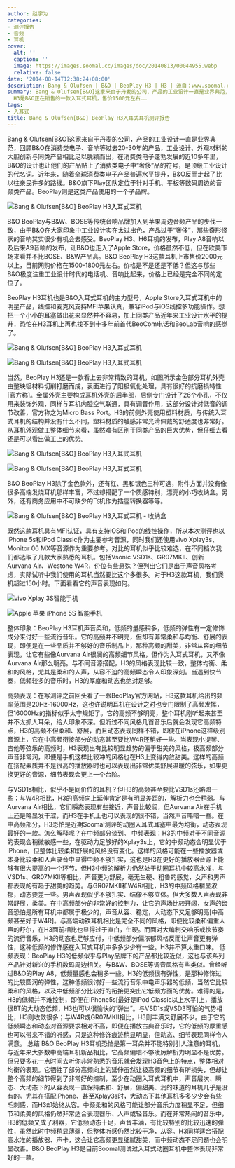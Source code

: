 ```yaml
---
author: 赵宇为
categories:
- 测评报告
- 音频
- 耳机
cover:
  alt: ''
  caption: ''
  image: https://images.soomal.cc/images/doc/20140813/00044955.webp
  relative: false
date: '2014-08-14T12:38:24+08:00'
description: Bang & Olufsen | B&O | BeoPlay H3 | H3 | 源自：www.soomal.com | 版权：原创 |  平均/总评分：09.48/1100
summary: Bang & Olufsen[B&O]这家来自于丹麦的公司，产品的工业设计一直是业界典范，回顾B&O在消费类电子、音响过去20-30年的产品，外形工业设计、外观材料的大胆创新与同类产品相比足以脱颖而出，B&O就是顶级工业设计的代名词。BeoPlay
  H3是B&O正在销售的一款入耳式耳机，售价1500元左右……
tags:
- 入耳式
title: Bang & Olufsen[B&O] BeoPlay H3入耳式耳机测评报告
---
```


Bang & Olufsen[B&O]这家来自于丹麦的公司，产品的工业设计一直是业界典范，回顾B&O在消费类电子、音响等过去20-30年的产品，工业设计、外观材料的大胆创新与同类产品相比足以脱颖而出，在消费类电子蓬勃发展的近10多年里，B&O的设计也让他们的产品贴上了消费类电子中“奢侈”品的符号，是顶级工业设计的代名词。近年来，随着全球消费类电子产品普遍水平提升，B&O反而走起了比以往亲民许多的路线。B&O旗下Play团队定位于针对手机、平板等数码周边的音频类产品。BeoPlay则是这类产品使用的一个子品牌。



![Bang & Olufsen[B&O] BeoPlay H3入耳式耳机](https://images.soomal.cc/images/doc/20140729/00044499.webp)



B&O BeoPlay与B&W、BOSE等传统音响品牌加入到苹果周边音频产品的步伐一致，由于B&O在大家印象中工业设计实在太过出色，产品过于“奢侈”，那些奇形怪状的音响其实很少有机会去感受。BeoPlay H3、H6耳机的发布，Play A8音响以及后来A9音响的发布，让B&O也走入了Apple Store，价格虽然不低，但在欧美市场来看并不比BOSE、B&W产品高。B&O BeoPlay H3这款耳机上市售价2000元以上，目前网购价格在1500-1800元左右。价格是不是还是不低？但这与那些B&O极度注重工业设计时代的电话机、音响比起来，价格上已经是完全不同的定位了。



BeoPlay H3耳机也是B&O入耳式耳机的主力型号，Apple Store入耳式耳机中的明星产品，线控和麦克风支持MFI苹果认真，兼容iPod与iOS线控多功能操作。想把一个小小的耳塞做出花来显然并不容易，加上同类产品近年来工业设计水平的提升，恐怕在H3耳机上再也找不到十多年前首代BeoCom电话和BeoLab音响的感觉了。



![Bang & Olufsen[B&O] BeoPlay H3入耳式耳机](https://images.soomal.cc/images/doc/20140729/00044489.webp)



![Bang & Olufsen[B&O] BeoPlay H3入耳式耳机](https://images.soomal.cc/images/doc/20140729/00044491.webp)



当然，BeoPlay H3还是一款看上去非常精致的耳机，如图所示金色部分耳机外壳由整块铝材料切削打磨而成，表面进行了阳极氧化处理，具有很好的抗磨损特性[官方称]。金属外壳主要构成耳机外壳的后半部，后侧专门设计了26个小孔，不仅用来装饰外观，同样与耳机内腔空气联通，具有调音作用，这部分设计对低音的调节改善，官方称之为Micro Bass Port。H3的前侧外壳使用塑料材质，与传统入耳式耳机的结构并没有什么不同，塑料材质的触感非常光滑佩戴的舒适度也非常好。从耳机外观做工整体细节来看，虽然难有区别于同类产品的巨大优势，但仔细去看还是可以看出做工上的优势。



![Bang & Olufsen[B&O] BeoPlay H3入耳式耳机](https://images.soomal.cc/images/doc/20140729/00044494_01.webp)



![Bang & Olufsen[B&O] BeoPlay H3入耳式耳机](https://images.soomal.cc/images/doc/20140729/00044495_01.webp)



B&O BeoPlay H3除了金色款外，还有红、黑和银色三种可选，附件方面并没有像很多高端发烧耳机那样丰富，不过却搭配了一个质感特别，漂亮的小巧收纳盒。另外，还有商务应用中不可缺少的飞机作为插座转换器等等。



![Bang & Olufsen[B&O] BeoPlay H3入耳式耳机 - 收纳盒](https://images.soomal.cc/images/doc/20140729/00044500.webp)



既然这款耳机具有MFI认证，具有支持iOS和iPod的线控操作，所以本次测评也以iPhone 5s和iPod Classic作为主要参考音源，同时我们还使用vivo Xplay3s、Monitor 06 MX等音源作为重要参考。对比的耳机似乎比较难选，在不同档次我们都选取了几款大家熟悉的耳机。包括Vsonic VSD1s、GR07MKII、创新Aurvana Air、Westone W4R，价位有些悬殊？但列出它们是出于声音风格考虑，实际试听中我们使用的耳机当然要比这个多很多。对于H3这款耳机，我们煲机超过150小时。下面看看它的声音表现如何。



![vivo Xplay 3S智能手机](https://images.soomal.cc/images/doc/20140121/00039805_01.webp)



![Apple 苹果 iPhone 5S 智能手机](https://images.soomal.cc/images/doc/20131011/00036174_01.webp)



整体印象：BeoPlay H3耳机声音柔和，低频的量感稍多，低频的弹性有一定修饰成分来讨好一些流行音乐。它的高频并不明亮，但却有非常柔和与均衡、舒展的表现，即便是在一些品质并不够好的音乐制品上，那种高频的甜美，非常从容的细节表现，让它有些像Aurvana Air很润的高频细节风格，但作为入耳式耳机，又不像Aurvana Air那么明亮。与不同音源搭配，H3的风格表现比较一致，整体均衡、柔和的风格，尤其是柔和的人声，从容不迫的高频瞬态令人印象深刻。当遇到快节奏，低频较多的音乐时，H3的厚度和动态也绝对足够。



高频表现：在写测评之前回头看了一眼BeoPlay官方网站，H3这款耳机给出的频率范围是20Hz-16000Hz，这也许说明耳机在设计之时也专门限制了高频发挥，但16000Hz的指标似乎太守规矩了。它的高频不够明亮，整个耳机刚听起来甚至并不太抓人耳朵，给人印象不深。但听过不同风格几首音乐后就会发现它高频特点，H3的高频不但柔和、舒展，而且动态表现同样不错，即便在iPhone这样级别音源上，它在中高频衔接部分的动态甚至要比W4R还稍好一些。当表现小提琴、吉他等弦乐的高频时，H3表现出有比较明显趋势的偏于甜美的风格，极高频部分声音非常润，即便是手机这样比较冲的风格也在H3上变得内敛甜美。这样的高频在搭配素质并不是很高的播放器时也可以表现出非常优美舒展温暖的弦乐，如果更换更好的音源，细节表现会更上一个台阶。

与VSD1s相比，似乎不是同价位的耳机？但H3的高频甚至要比VSD1s还略暗一些；与W4R相比，H3的高频向上延伸肯定是有明显差距的，解析力也会稍弱。与Aurvana Air相比，它们瞬态表现有些接近，声音比较润，但Aurvana Air在手机上还是略显发干涩，而H3在手机上也可以表现的很不错，当然声音略暗一些。在中高频部分，H3恐怕是近期Soomal测评的动圈入耳式耳塞中最为均衡，动态表现最好的一款。怎么解释呢？在中频部分谈到。
中频表现：H3的中频对于不同音源的表现会稍微敏感一些，在驱动力足够好的Xplay3s上，它的中频动态会明显优于iPhone，但整体比较柔和舒展的风格没有变化。这样的风格可能在一些播放器或本身比较柔和人声录音中显得中频不够扎实，这也是H3在更好的播放器音源上能够有很大提高的一个环节。但H3中频的解析力仍然处于动圈耳机中较高水准，与VSD1s、GR07MKII等相比，声音更为舒展，毫无生硬、粗鲁的感觉，女声和男声都表现的有趋于甜美的趋势。与GR07MKII和W4R相比，H3的中频风格稍显浓郁，动态要差一些。男声表现似乎不够扎实、结像不够立体。但大多数人声表现非常舒展，柔美。在中高频部分的非常好的控制力，让它的声场比较开阔，女声的齿音恐怕是所有耳机中都属于极少的，声音从容、稳定，大动态下又足够明亮[中高频甚至好于W4R]。与高端动铁耳机相比是完全不同的风格，即便比较柔和偏重人声的舒尔，在H3面前相比也显得过于直白，生硬。而面对大编制交响乐或快节奏的流行音乐，H3的动态也足够应付，中低频部分偏浓郁风格反而让声音更有弹性，这种低频的修饰感在入耳式耳机中多多少少有一些。H3并不算太重口味。
低频表现：BeoPlay H3的低频似乎与Play品牌下的产品都比较近似，这也与该系列产品针对新兴的手机数码周边相关。与B&W、BOSE等调音风格有些类似。曾经听过B&O的Play A8，低频量感也会稍多一些。H3的低频很有弹性，是那种修饰过的比较圆润的弹性，这种低频很讨好一些流行音乐中电声乐器的低频，当然它比较柔和的风格，以及中低频部分比较好的衔接更突出它低频方面的优势。难得的是，H3的低频并不难控制，即便在iPhone5s[最好是iPod Classic以上水平]上，播放很BT的大动态低频，H3也可以很愉快的“弹出”。与VSD1s或VSD3可怕的气势相比，H3则收敛很多；与W4R或GR07MKII相比，H3则丰满又舒展不少。由于它的低频瞬态和动态对音源要求相对不高，即便在播放古典音乐时，它的低频的厚重感也可以带来不错的听感，只是这种修饰痕迹稍显明显，但动态、细节表现同样令人满意。
总结
B&O BeoPlay H3耳机恐怕是第一耳朵并不能特别引人注意的耳机，与近年来大多数中高端耳机新品相比，它高频偏暗不够凌厉解析力明显不是优势。但只要多花一点时间去听你非常熟悉的音乐就会发现H3音色上的特点，整体相对均衡的表现。它牺牲了部分高频向上的延伸虽然让极高频的细节有所损失，但却让整个高频的细节得到了非常好的控制，至少在动圈入耳式耳机中，声音层次、瞬态、大动态下的从容表现一直保持柔和、舒展，偏甜美、润的味道的耳机几乎是没有的。尤其在搭配iPhone、甚至Xplay3s时，大动态下其他耳机多多少少会有些毛刺感，而H3却始终从容。中频柔和的风格可能让部分音乐力度稍显不足，但细节和柔美的风格仍然非常适合表现器乐、人声或轻音乐。而在非常热闹的音乐中，H3的低频又成了利器，它低频动态十足，声音丰满，有比较特别的比较迅速的弹性，虽然此时中频稍显薄弱，但整体听感仍然比较干净，从容。H3同样适合搭配高水准的播放器、声卡，这会让它高频更显细腻甜美，而中频动态不足问题也会明显改善。B&O BeoPlay H3是目前Soomal测试过入耳式动圈耳机中整体表现非常好的一款。